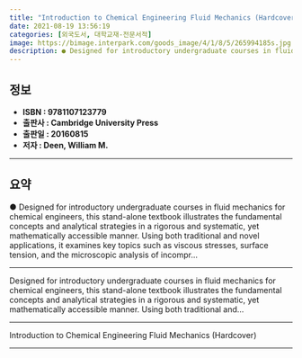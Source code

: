 ```yaml
---
title: "Introduction to Chemical Engineering Fluid Mechanics (Hardcover)"
date: 2021-08-19 13:56:19
categories: [외국도서, 대학교재-전문서적]
image: https://bimage.interpark.com/goods_image/4/1/8/5/265994185s.jpg
description: ● Designed for introductory undergraduate courses in fluid mechanics for chemical engineers, this stand-alone textbook illustrates the fundamental concepts and
---
```


## **정보**

- **ISBN : 9781107123779**
- **출판사 : Cambridge University Press**
- **출판일 : 20160815**
- **저자 : Deen, William M.**

------



## **요약**

●  Designed for introductory undergraduate courses in fluid mechanics for chemical engineers, this stand-alone textbook illustrates the fundamental concepts and analytical strategies in a rigorous and systematic, yet mathematically accessible manner. Using both traditional and novel applications, it examines key topics such as viscous stresses, surface tension, and the microscopic analysis of incompr...

------

Designed for introductory undergraduate courses in fluid mechanics for chemical engineers, this stand-alone textbook illustrates the fundamental concepts and analytical strategies in a rigorous and systematic, yet mathematically accessible manner. Using both traditional and... 

------


Introduction to Chemical Engineering Fluid Mechanics (Hardcover) 

------


